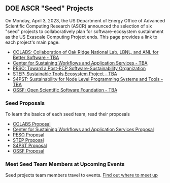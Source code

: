 ## DOE ASCR "Seed" Projects

On Monday, April 3, 2023, the US Department of Energy Office of Advanced Scientific Computing Research (ASCR) announced the selection of six "seed" projects to collaboratively plan for software-ecosystem sustainment as the US Exascale Computing Project ends.  This page provides a link to each project's main page.

- [COLABS: Collaboration of Oak Ridge National Lab, LBNL, and ANL for Better Software - TBA]()
- [Center for Sustaining Workflows and Application Services - TBA]()
- [PESO: Toward a Post-ECP Software-Sustainability Organization](PESO.md)
- [STEP: Sustainable Tools Ecosystem Project - TBA]()
- [S4PST: Sustainability for Node Level Programming Systems and Tools - TBA]()
- [OSSF: Open Scientific Software Foundation - TBA]()

### Seed Proposals

To learn the basics of each seed team, read their proposals

- [COLABS Proposal](files/COLABS-Proposal.pdf)
- [Center for Sustaining Workflows and Application Services Proposal](files/WAS-Proposal.pdf)
- [PESO Proposal](files/PESO-Proposal.pdf)
- [STEP Proposal]()
- [S4PST Proposal](files/S4PST-Proposal.pdf)
- [OSSF Proposal](files/OSSF-Proposal.pdf)

### Meet Seed Team Members at Upcoming Events

Seed projects team members travel to events. [Find out where to meet up](SeedsAtEvents.md)